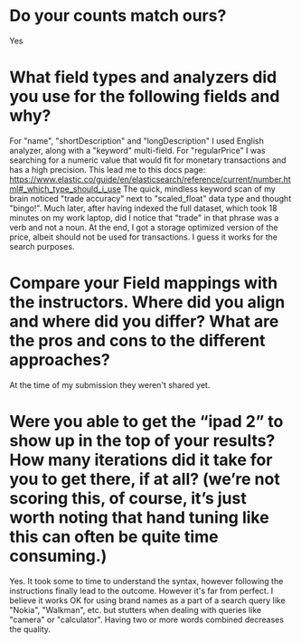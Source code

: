 # Do your counts match ours?
Yes

# What field types and analyzers did you use for the following fields and why?
For "name", "shortDescription" and "longDescription" I used English analyzer, along with a "keyword" multi-field.
For "regularPrice" I was searching for a numeric value that would fit for monetary transactions and has a high precision.
This lead me to this docs page: https://www.elastic.co/guide/en/elasticsearch/reference/current/number.html#_which_type_should_i_use
The quick, mindless keyword scan of my brain noticed "trade accuracy" next to "scaled_float" data type and thought "bingo!".
Much later, after having indexed the full dataset, which took 18 minutes on my work laptop, did I notice that "trade" in that phrase was a verb and not a noun.
At the end, I got a storage optimized version of the price, albeit should not be used for transactions. I guess it works for the search purposes.

# Compare your Field mappings with the instructors.  Where did you align and where did you differ?  What are the pros and cons to the different approaches?
At the time of my submission they weren't shared yet.

# Were you able to get the “ipad 2” to show up in the top of your results?  How many iterations did it take for you to get there, if at all? (we’re not scoring this, of course, it’s just worth noting that hand tuning like this can often be quite time consuming.)
Yes. It took some to time to understand the syntax, however following the instructions finally lead to the outcome.
However it's far from perfect. I believe it works OK for using brand names as a part of a search query like "Nokia", "Walkman", etc. but stutters when dealing with queries like "camera" or "calculator".
Having two or more words combined decreases the quality.
